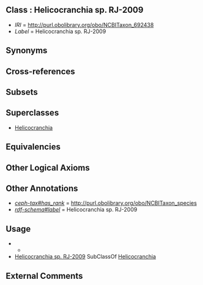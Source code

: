 
## Class : Helicocranchia sp. RJ-2009

 * *IRI* = http://purl.obolibrary.org/obo/NCBITaxon_692438
 * *Label* = Helicocranchia sp. RJ-2009

## Synonyms


## Cross-references


## Subsets


## Superclasses

 * [Helicocranchia](../../NCBITaxon/32/NCBITaxon_78432.md)

## Equivalencies


## Other Logical Axioms


## Other Annotations

 * *[ceph-tax#has_rank](../../ceph-tax#has/nk/ceph-tax#has_rank.md)* = http://purl.obolibrary.org/obo/NCBITaxon_species
 * *[rdf-schema#label](../../el/rdf-schema#label.md)* = Helicocranchia sp. RJ-2009

## Usage

 * -
 * [Helicocranchia sp. RJ-2009](../../NCBITaxon/38/NCBITaxon_692438.md) SubClassOf [Helicocranchia](../../NCBITaxon/32/NCBITaxon_78432.md)

## External Comments

